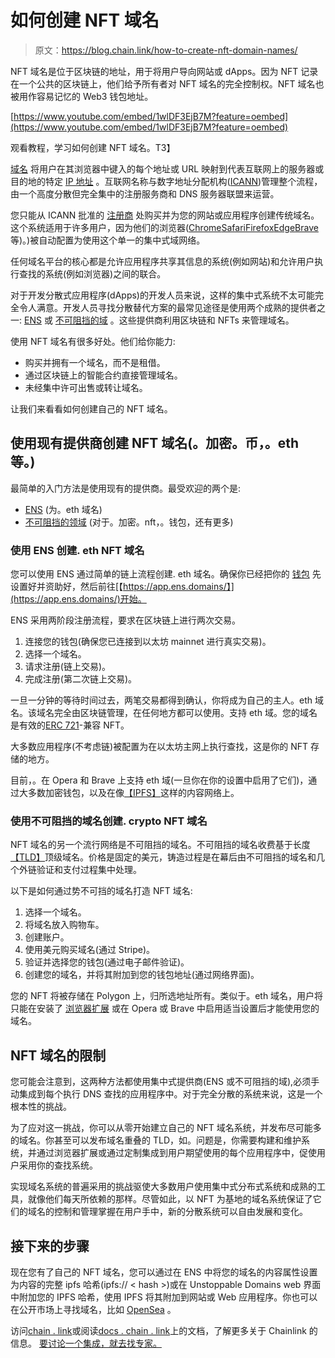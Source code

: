 # 如何创建 NFT 域名

> 原文：<https://blog.chain.link/how-to-create-nft-domain-names/>

NFT 域名是位于区块链的地址，用于将用户导向网站或 dApps。因为 NFT 记录在一个公共的区块链上，他们给予所有者对 NFT 域名的完全控制权。NFT 域名也被用作容易记忆的 Web3 钱包地址。

[https://www.youtube.com/embed/1wlDF3EjB7M?feature=oembed](https://www.youtube.com/embed/1wlDF3EjB7M?feature=oembed)

观看教程，学习如何创建 NFT 域名。T3】

[域名](https://en.wikipedia.org/wiki/Domain_name) 将用户在其浏览器中键入的每个地址或 URL 映射到代表互联网上的服务器或目的地的特定 [IP 地址](https://en.wikipedia.org/wiki/IP_address) 。互联网名称与数字地址分配机构([ICANN](https://www.icann.org/))管理整个流程，由一个高度分散但完全集中的注册服务商和 DNS 服务器联盟来运营。

您只能从 ICANN 批准的 [注册商](https://en.wikipedia.org/wiki/Domain_name_registrar) 处购买并为您的网站或应用程序创建传统域名。这个系统适用于许多用户，因为他们的浏览器([Chrome](https://www.google.com/chrome/)[Safari](https://www.apple.com/safari/)[Firefox](https://www.mozilla.org/en-US/firefox/new/)[Edge](https://www.microsoft.com/en-us/edge)[Brave](https://brave.com/)等)。)被自动配置为使用这个单一的集中式域网络。

任何域名平台的核心都是允许应用程序共享其信息的系统(例如网站)和允许用户执行查找的系统(例如浏览器)之间的联合。

对于开发分散式应用程序(dApps)的开发人员来说，这样的集中式系统不太可能完全令人满意。开发人员寻找分散替代方案的最常见途径是使用两个成熟的提供者之一: [ENS](https://ens.domains/) 或 [不可阻挡的域](https://unstoppabledomains.com/) 。这些提供商利用区块链和 NFTs 来管理域名。

使用 NFT 域名有很多好处。他们给你能力:

*   购买并拥有一个域名，而不是租借。
*   通过区块链上的智能合约直接管理域名。
*   未经集中许可出售或转让域名。

让我们来看看如何创建自己的 NFT 域名。

## 使用现有提供商创建 NFT 域名(。加密。币，。eth 等。)

最简单的入门方法是使用现有的提供商。最受欢迎的两个是:

*   [ENS](https://ens.domains/) (为。eth 域名)
*   [不可阻挡的领域](https://unstoppabledomains.com/) (对于。加密。nft，。钱包，还有更多)

### 使用 ENS 创建. eth NFT 域名

您可以使用 ENS 通过简单的链上流程创建. eth 域名。确保你已经把你的 [钱包](https://metamask.io/) 先设置好并资助好，然后前往[【https://app.ens.domains/】](https://app.ens.domains/)开始。

ENS 采用两阶段注册流程，要求在区块链上进行两次交易。

1.  连接您的钱包(确保您已连接到以太坊 mainnet 进行真实交易)。
2.  选择一个域名。
3.  请求注册(链上交易)。
4.  完成注册(第二次链上交易)。

一旦一分钟的等待时间过去，两笔交易都得到确认，你将成为自己的主人。eth 域名。该域名完全由区块链管理，在任何地方都可以使用。支持 eth 域。您的域名是有效的[ERC 721](https://eips.ethereum.org/EIPS/eip-721)-兼容 NFT。

大多数应用程序(不考虑链)被配置为在以太坊主网上执行查找，这是你的 NFT 存储的地方。

目前，。在 Opera 和 Brave 上支持 eth 域(一旦你在你的设置中启用了它们)，通过大多数加密钱包，以及在像[【IPFS】](https://ipfs.io/)这样的内容网络上。

### 使用不可阻挡的域名创建. crypto NFT 域名

NFT 域名的另一个流行网络是不可阻挡的域名。不可阻挡的域名收费基于长度[【TLD】](https://en.wikipedia.org/wiki/Top-level_domain)顶级域名。价格是固定的美元，铸造过程是在幕后由不可阻挡的域名和几个外链验证和支付过程集中处理。

以下是如何通过势不可挡的域名打造 NFT 域名:

1.  选择一个域名。
2.  将域名放入购物车。
3.  创建账户。
4.  使用美元购买域名(通过 Stripe)。
5.  验证并选择您的钱包(通过电子邮件验证)。
6.  创建您的域名，并将其附加到您的钱包地址(通过网络界面)。

您的 NFT 将被存储在 Polygon 上，归所选地址所有。类似于。eth 域名，用户将只能在安装了 [浏览器扩展](https://unstoppabledomains.com/extension) 或在 Opera 或 Brave 中启用适当设置后才能使用您的域名。

## NFT 域名的限制

您可能会注意到，这两种方法都使用集中式提供商(ENS 或不可阻挡的域),必须手动集成到每个执行 DNS 查找的应用程序中。对于完全分散的系统来说，这是一个根本性的挑战。

为了应对这一挑战，你可以从零开始建立自己的 NFT 域名系统，并发布尽可能多的域名。你甚至可以发布域名重叠的 TLD，如。问题是，你需要构建和维护系统，并通过浏览器扩展或通过定制集成到用户期望使用的每个应用程序中，促使用户采用你的查找系统。

实现域名系统的普遍采用的挑战驱使大多数用户使用集中式分布式系统和成熟的工具，就像他们每天所依赖的那样。尽管如此，以 NFT 为基地的域名系统保证了它们的域名的控制和管理掌握在用户手中，新的分散系统可以自由发展和变化。

## 接下来的步骤

现在您有了自己的 NFT 域名，您可以通过在 ENS 中将您的域名的内容属性设置为内容的完整 ipfs 哈希(ipfs:// < hash >)或在 Unstoppable Domains web 界面中附加您的 IPFS 哈希，使用 IPFS 将其附加到网站或 Web 应用程序。你也可以在公开市场上寻找域名，比如 [OpenSea](https://opensea.io/) 。

访问[chain . link](https://chain.link/)或阅读[docs . chain . link](https://docs.chain.link/)上的文档，了解更多关于 Chainlink 的信息。 [要讨论一个集成，就去找专家。](https://chainlinkcommunity.typeform.com/to/OYQO67EF?typeform-source=blog.chain.link)
